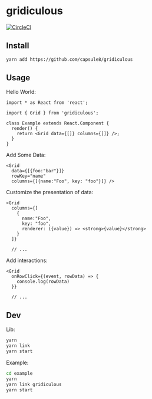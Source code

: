 # gridiculous

[![CircleCI](https://circleci.com/gh/capsule8/gridiculous.svg?style=svg)](https://circleci.com/gh/capsule8/gridiculous)

## Install

```bash
yarn add https://github.com/capsule8/gridiculous
```

## Usage

Hello World:
```tsx
import * as React from 'react';

import { Grid } from 'gridiculous';

class Example extends React.Component {
  render() {
    return <Grid data={[]} columns={[]} />;
  }
}
```

Add Some Data:
```tsx
<Grid
  data={[{foo:"bar"}]}
  rowKey="name"
  columns={[{name:"Foo", key: "foo"}]} />
```

Customize the presentation of data:
```tsx
<Grid
  columns={[
    {
      name:"Foo", 
      key: "foo", 
      renderer: ({value}) => <strong>{value}</strong>
    }
  ]}

  // ...
```

Add interactions:
```tsx
<Grid
  onRowClick={(event, rowData) => {
    console.log(rowData)
  }}
  
  // ...
```

## Dev

Lib:

```bash
yarn
yarn link
yarn start
```

Example:

```bash
cd example
yarn
yarn link gridiculous
yarn start
```
